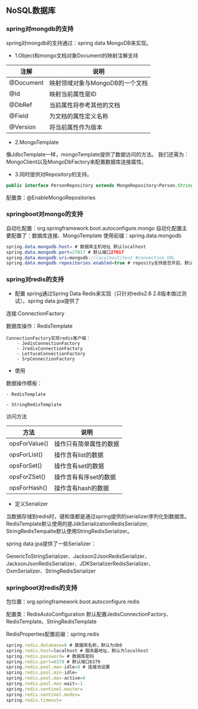 ## NoSQL数据库

### spring对mongdb的支持

spring对mongdb的支持通过：spring data MongoDB来实现。

- 1.Object和mongo文档对象Document的映射注解支持

| 注解 | 说明 |
| ---- | ---- |
| @Document | 映射领域对象与MongoDB的一个文档 |
| @Id | 映射当前属性是ID |
| @DbRef | 当前属性将参考其他的文档 |
| @Field | 为文档的属性定义名称 |
| @Version | 将当前属性作为版本 |

- 2.MongoTemplate

像JdbcTemplate一样，mongoTemplate提供了数据访问的方法。
我们还需为：MongoClient以及MongoDbFactory来配置数据库连接属性。

- 3.同时提供对Repository的支持。
```java
public interface PersonRepository extends MongoRepository<Person,String>{}
```
配置类：@EnableMongoRepositories

### springboot对mongo的支持

自动化配置：org.springframework.boot.autoconfigure.mongo
自动化配置主要配置了：数据库连接、MongoTemplate
使用前缀：spring.data.mongodb

```java
spring.data.mongodb.host= # 数据库主机地址 默认localhost
spring.data.mongodb.port=27017 # 默认端口27017
spring.data.mongodb.uri=mongodb://localhost/test #connection URL
spring.data.mongodb.repositories.enabled=true # reposity支持是否开启，默认为开启
```

### spring对redis的支持

- 配置
spring通过Spring Data Redis来实现（只针对redis2.6 2.8版本做过测试）。spring data jpa提供了

连接:ConnectionFactory

数据库操作：RedisTemplate
```
ConnectionFactory实现redis客户端：
    - JedisConnectionFactory
    - JredisConnectionFactory
    - LettuceConnectionFactory
    - SrpConnectionFactory
```
 
- 使用

数据操作模板：

    - RedisTemplate
    
    - StringRedisTemplate
    
 访问方法
 
 |  方法   | 说明  |
 |  ----  | ----  |
 | opsForValue() | 操作只有简单属性的数据 |
 | opsForList() | 操作含有list的数据 |
 | opsForSet() | 操作含有set的数据 |
 | opsForZSet() | 操作含有有序set的数据 |
 | opsForHash() | 操作含有hash的数据 |
 
 
- 定义Serializer

当数据存储到redis时，键和值都是通过spring提供的serializer序列化到数据库。
RedisTemplate默认使用的是JdkSerializationRedisSerializer,
StringRedisTempalte默认使用StringRedisSerializer。

spring data jpa提供了一些Serializer：

GenericToStringSerializer、Jackson2JsonRedisSerializer、
JacksonJsonRedisSerializer、JDKSerializerRedisSerializer、
OxmSerializer、StringRedisSerializer

### springboot对redis的支持

包位置：org.springframework.boot.autoconfigure.redis

配置类：RedisAutoConfiguration 默认配置JedisConnectionFactory、RedisTemplate、StringRedisTemplate

RedisProperties配置前缀：spring.redis

```js
spring.redis.database=0 # 数据库名称，默认为db0
spring.redis.host=localhost # 服务器地址，默认为localhost
spring.redis.password= # 数据库密码
spring.redis.port=6379 # 默认端口6379
spring.redis.pool.max-idle=8 # 连接池设置
spring.redis.pool.min-idle=
spring.redis.pool.max-active=8
spring.redis.pool.max-wait=-1
spring.redis.sentinel.master=
spring.redis.sentinel.modes=
spring.redis.timeout=
```




   
    

